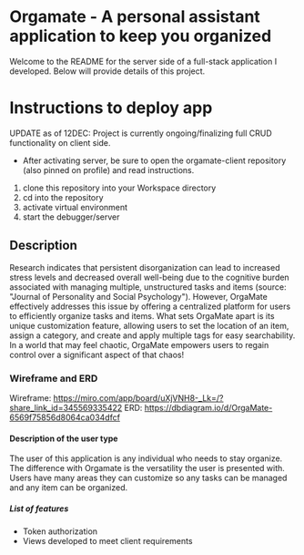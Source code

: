 # Orgamate - A personal assistant application to keep you organized

Welcome to the README for the server side of a full-stack application I developed. Below will provide details of this project.

# Instructions to deploy app

UPDATE as of 12DEC: Project is currently ongoing/finalizing full CRUD functionality on client side.

- After activating server, be sure to open the orgamate-client repository (also pinned on profile) and read instructions.

1. clone this repository into your Workspace directory
2. cd into the repository
3. activate virtual environment
4. start the debugger/server

## Description

Research indicates that persistent disorganization can lead to increased stress levels and decreased overall well-being due to the cognitive burden associated with managing multiple, unstructured tasks and items (source: "Journal of Personality and Social Psychology"). However, OrgaMate effectively addresses this issue by offering a centralized platform for users to efficiently organize tasks and items. What sets OrgaMate apart is its unique customization feature, allowing users to set the location of an item, assign a category, and create and apply multiple tags for easy searchability. In a world that may feel chaotic, OrgaMate empowers users to regain control over a significant aspect of that chaos!

### Wireframe and ERD

Wireframe: https://miro.com/app/board/uXjVNH8-_Lk=/?share_link_id=345569335422
ERD: https://dbdiagram.io/d/OrgaMate-6569f75856d8064ca034dfcf

#### Description of the user type

The user of this application is any individual who needs to stay organize. The difference with Orgamate is the versatility the user is presented with. Users have many areas they can customize so any tasks can be managed and any item can be organized.

##### List of features

- Token authorization
- Views developed to meet client requirements
